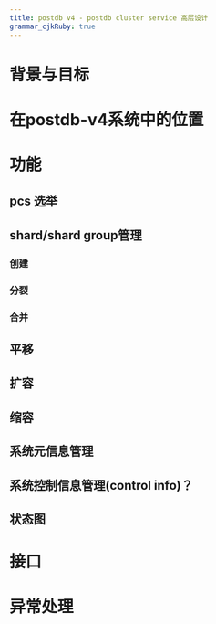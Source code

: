 ```yaml
---
title: postdb v4 - postdb cluster service 高层设计
grammar_cjkRuby: true
---
```

# 背景与目标


# 在postdb-v4系统中的位置

# 功能

## pcs 选举

## shard/shard group管理
### 创建
### 分裂
### 合并
## 平移
## 扩容
## 缩容

## 系统元信息管理
## 系统控制信息管理(control info)？

## 状态图
# 接口

# 异常处理

